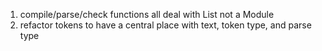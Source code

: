 1. compile/parse/check functions all deal with List<Entity> not a Module
1. refactor tokens to have a central place with text, token type, and parse type